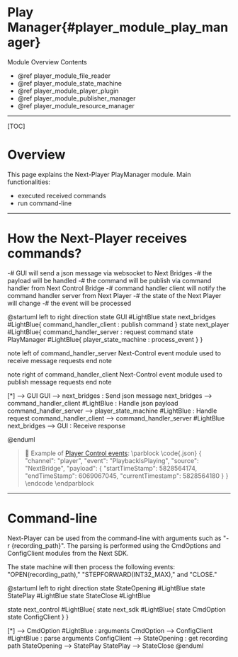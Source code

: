 Play Manager{#player_module_play_manager}
==============

Module Overview Contents
* @ref player_module_file_reader
* @ref player_module_state_machine
* @ref player_module_player_plugin
* @ref player_module_publisher_manager
* @ref player_module_resource_manager

___

[TOC]

# Overview

This page explains the Next-Player PlayManager module.
Main functionalities:
* executed received commands
* run command-line

___

# How the Next-Player receives commands?

-# GUI will send a json message via websocket to Next Bridges
-# the payload will be handled
-# the command will be publish via command handler from Next Control Bridge
-# command handler client will notify the command handler server from Next Player
-# the state of the Next Player will change
-# the event will be processed

@startuml
left to right direction
state GUI #LightBlue
state next_bridges #LightBlue{
    command_handler_client : publish command
}
state next_player #LightBlue{
    command_handler_server : request command
    state PlayManager #LightBlue{
        player_state_machine : process_event
    }
}

note left of command_handler_server
Next-Control event module used to receive message requests
end note

note right of command_handler_client
Next-Control event module used to publish message requests
end note

[*] --> GUI 
GUI --> next_bridges : Send json message
next_bridges --> command_handler_client #LightBlue : Handle json payload 
command_handler_server --> player_state_machine #LightBlue : Handle request
command_handler_client --> command_handler_server #LightBlue 
next_bridges --> GUI : Receive response 

@enduml

> 📝 Example of [Player Control events](https://github-am.geo.conti.de/pages/ADAS/Next-GUI/#/./interface/events/player_events/asyncapi):
> \parblock
\code{.json}
 {
  "channel": "player",
  "event": "PlaybackIsPlaying",
  "source": "NextBridge",
  "payload": {
    "startTimeStamp": 5828564174,
    "endTimeStamp": 6069067045,
    "currentTimestamp": 5828564180
  }
}
\endcode
\endparblock

___

# Command-line
Next-Player can be used from the command-line with arguments such as "-r {recording_path}". The parsing is performed using the CmdOptions and ConfigClient modules from the Next SDK.

The state machine will then process the following events: "OPEN(recording_path)," "STEPFORWARD(INT32_MAX)," and "CLOSE."

@startuml
left to right direction
state StateOpening #LightBlue
state StatePlay #LightBlue
state StateClose #LightBlue

state next_control #LightBlue{
    state next_sdk #LightBlue{
        state CmdOption
        state ConfigClient
    }
}

[*] --> CmdOption #LightBlue : arguments
CmdOption --> ConfigClient #LightBlue : parse arguments
ConfigClient --> StateOpening : get recording path
StateOpening --> StatePlay
StatePlay --> StateClose
@enduml
